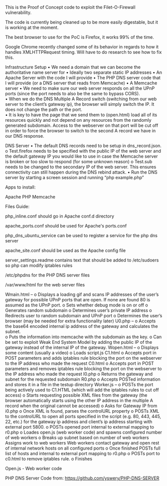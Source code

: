 


This is the Proof of Concept code to exploit the Filet-O-Firewall vulnerability.

The code is currently being cleaned up to be more easily digestable, but it is working at the moment.

The best browser to use for the PoC is Firefox, it works 99% of the time.

Google Chrome recently changed some of its behavior in regards to how it handles XMLHTTPRequest timing.  Will have to do research to see how to fix this.


Infrastructure Setup
•	We need a domain that we can become the authoritative name server for
•	Ideally two separate static IP addresses
•	An Apache Server with the code I will provide
•	The PHP DNS server code that I will provide (or a DNS server that reads from Memcache)
•	A Memcache server
•	We need to make sure our web server responds on all the UPnP ports (since the port needs to also be the same to bypass CORS).  
•	When we do the DNS Multiple A Record switch (switching from our web server to the client’s gateway ip), the browser will simply switch the IP.  It does not change the path or the port.  
•	It is key to have the page that we send them to (open.html) load all of its resources quickly and not depend on any resources from the randomly generated subdomain.  Access to the webserver on that port will be cut off in order to force the browser to switch to the second A record we have in our DNS response.

DNS Server
•	The default DNS records need to be setup in dns_record.json.  
o	Test.firefox needs to be specified with the public IP of the web server and the default gateway IP you would like to use in case the Memcache server is broken or too slow to respond (for some unknown reason) 
o	Test.sub needs to be changed to the secondary IP of the web server.  This ensures connectivity can still happen during the DNS rebind attack.
•	Run the DNS server by starting a screen session and running “php example.php”



Apps to install:

Apache
PHP
Memcache



Files Guide:

php_inline.conf should go in Apache conf.d directory

apache_ports.conf should be used for Apache's ports.conf

php_dns_ubuntu_service can be used to register a service for the php dns server

apache_site.conf should be used as the Apache config file


server_settings.readme contains text that should be added to /etc/sudoers so php can modify iptables rules


/etc/phpdns for the PHP DNS server files

/var/www/html for the web server files




Wmain.html – 
o	Displays a loading gif and scans IP addresses of the user’s gateway for possible UPnP ports that are open.  If none are found 80 is assumed as the UPnP port.
o	Sets whether debug mode is on or off
o	Generates random subdomain 
o	Determines user’s private IP address
o	Redirects user to random subdomain and UPnP port
o	Determines the user’s browser (may be needed for extra functionality later)
U0.php – 
o	Accepts the base64 encoded internal ip address of the gateway and calculates the subnet.  
o	Puts the information into memcache with the subdomain as the key.
o	Can be set to exploit Weak End System Model by adding the public IP of the gateway instead of the internal IP of the gateway.
Wopen.html – 
o	Displays some content (usually a video)
o	Loads script.js
C1.html
o	Accepts port in POST parameters and adds iptables rule blocking the port on the webserver to the IP address who made the request
C0.html
o	Accepts port in POST parameters and removes iptables rule blocking the port on the webserver to the IP address who made the request
I0.php
o	Returns the gateway and subnet for the requested subdomain
R0.php
o	Accepts POSTed information and stores it in a file in the testup directory
Worker.js –
o	POSTs the port being actively used to C1.HTML (which will add the iptables rules to cut off access)
o	Starts requesting possible XML files from the gateway (the browser automatically starts using the other IP address in the multiple A record when the original cannot be accessed)
o	Asks for Gateway IP from i0.php
o	Once XML is found, parses the controlURL property
o	POSTs XML to the controlURL to open all ports specified in the script (e.g. 80, 443, 445, 22, etc.) for the gateway ip address and client’s ip address starting with external port 5800.
o	POSTs opened port internal to external mapping to r0.php
o	Loades open.js (web worker code) and spawns configured number of web workers
o	Breaks up subnet based on number of web workers
		Assigns work to web workers
		Web workers contact gateway and open rest of internal network hosts on all configured ports
o	Once finished POSTs full list of hosts and internal to external port mapping to r0.php
o	POSTs port to c0.html to remove iptables rule.
o	Finishes


Open.js -
	Web worker code



PHP DNS Server Code from: https://github.com/yswery/PHP-DNS-SERVER




